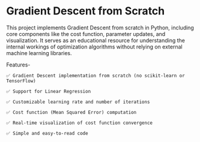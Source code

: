 # Gradient Descent from Scratch

This project implements Gradient Descent from scratch in Python, including core components like the cost function, parameter updates, and visualization. It serves as an educational resource for understanding the internal workings of optimization algorithms without relying on external machine learning libraries.

Features-

    ✅ Gradient Descent implementation from scratch (no scikit-learn or TensorFlow)

    ✅ Support for Linear Regression

    ✅ Customizable learning rate and number of iterations

    ✅ Cost function (Mean Squared Error) computation

    ✅ Real-time visualization of cost function convergence

    ✅ Simple and easy-to-read code
